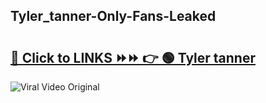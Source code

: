 
 ## Tyler_tanner-Only-Fans-Leaked

# <h2><a href="https://clipsfans.com/Tyler_tanner&ref=git">🔗 Click to LINKS ⏩⏩ 👉 🟢 Tyler tanner </a></h2>

<a href="https://clipsfans.com/Tyler_tanner&ref=git" rel="nofollow" data-target="animated-image.originalLink"><img src="https://i.ibb.co.com/xMMVF88/686577567.gif" alt="Viral Video Original" style="max-width: 100%; display: inline-block;" data-target="animated-image.originalImage"></a>
